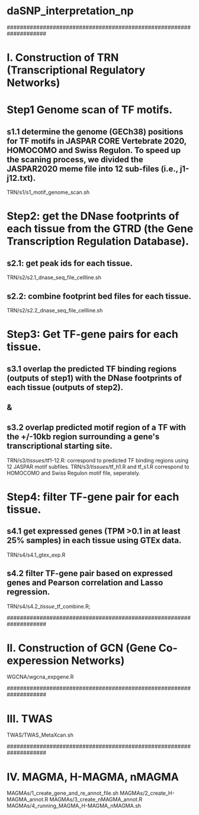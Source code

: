 # daSNP_interpretation_np

####################################################################
# I. Construction of TRN (Transcriptional Regulatory Networks)

# Step1 Genome scan of TF motifs.

## s1.1 determine the genome (GECh38) positions for TF motifs in JASPAR CORE Vertebrate 2020, HOMOCOMO and Swiss Regulon. To speed up the scaning process, we divided the JASPAR2020 meme file into 12 sub-files (i.e., j1-j12.txt).
TRN/s1/s1_motif_genome_scan.sh

# Step2: get the DNase footprints of each tissue from the GTRD (the Gene Transcription Regulation Database).

## s2.1: get peak ids for each tissue.
TRN/s2/s2.1_dnase_seq_file_cellline.sh

## s2.2: combine footprint bed files for each tissue.
TRN/s2/s2.2_dnase_seq_file_cellline.sh

# Step3: Get TF-gene pairs for each tissue.

## s3.1 overlap the predicted TF binding regions (outputs of step1) with the DNase footprints of each tissue (outputs of step2).
## &
## s3.2 overlap predicted motif region of a TF with the +/-10kb region surrounding a gene's transcriptional starting site.

TRN/s3/*tissues*/tf1-12.R: correspond to predicted TF binding regions using 12 JASPAR motif subfiles.
TRN/s3/*tissues*/tf_h1.R and tf_s1.R correspond to HOMOCOMO and Swiss Regulon motif file, seperately.

# Step4: filter TF-gene pair for each tissue.

## s4.1 get expressed genes (TPM >0.1 in at least 25% samples) in each tissue using GTEx data.
TRN/s4/s4.1_gtex_exp.R 

## s4.2 filter TF-gene pair based on expressed genes and Pearson correlation and Lasso regression.

TRN/s4/s4.2_*tissue*_tf_combine.R; 

####################################################################
# II. Construction of GCN (Gene Co-experession Networks)

WGCNA/wgcna_expgene.R

####################################################################
# III. TWAS

TWAS/TWAS_MetaXcan.sh

####################################################################
# IV. MAGMA, H-MAGMA, nMAGMA

MAGMAs/1_create_gene_and_re_annot_file.sh
MAGMAs/2_create_H-MAGMA_annot.R
MAGMAs/3_create_nMAGMA_annot.R
MAGMAs/4_running_MAGMA_H-MAGMA_nMAGMA.sh





